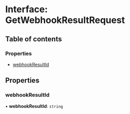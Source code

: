 # Interface: GetWebhookResultRequest

## Table of contents

### Properties

- [webhookResultId](GetWebhookResultRequest.md#webhookresultid)

## Properties

### <a id="webhookresultid" name="webhookresultid"></a> webhookResultId

• **webhookResultId**: `string`
